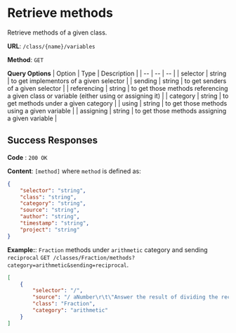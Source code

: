 # Retrieve methods
Retrieve methods of a given class.

**URL**: `/class/{name}/variables`

**Method**: `GET`

**Query Options**
| Option | Type | Description |
| -- | -- | -- |
| selector | string | to get implementors of a given selector | 
| sending | string | to get senders of a given selector |
| referencing | string | to get those methods referencing a given class or variable (either using or assigning it) |
| category | string | to get methods under a given category |
| using | string | to get those methods using a given variable |
| assigning | string | to get those methods assigning a given variable |

## Success Responses

**Code** : `200 OK`

**Content**: `[method]` where `method` is defined as:
```json
{
    "selector": "string",
    "class": "string",
    "category": "string",
    "source": "string",
    "author": "string",
    "timestamp": "string",
    "project": "string"
}
```

**Example:**: `Fraction` methods under `arithmetic` category and sending `reciprocal` `GET /classes/Fraction/methods?category=arithmetic&sending=reciprocal`.
```json
[
    {
        "selector": "/",
        "source": "/ aNumber\r\t\"Answer the result of dividing the receiver by aNumber.\"\r\taNumber isFraction\r\t\tifTrue: [^self * aNumber reciprocal].\r\t^ aNumber adaptToFraction: self andSend: #/",
        "class": "Fraction",
        "category": "arithmetic"
    }
]
```